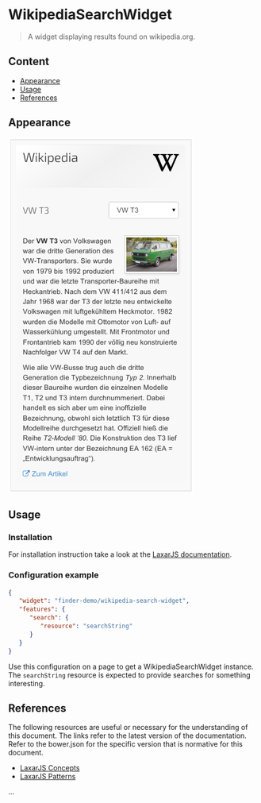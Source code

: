 # WikipediaSearchWidget

> A widget displaying results found on wikipedia.org.


## Content

* [Appearance](#appearance)
* [Usage](#usage)
* [References](#references)


## Appearance

![The WikipediaSearchWidget displaying a search result](docs/wikipedia-search-widget.png)


## Usage

### Installation

For installation instruction take a look at the [LaxarJS documentation](https://github.com/LaxarJS/laxar/blob/master/docs/manuals/installing_widgets.md).


### Configuration example

```json
{
   "widget": "finder-demo/wikipedia-search-widget",
   "features": {
      "search": {
         "resource": "searchString"
      }
   }
}
```
Use this configuration on a page to get a WikipediaSearchWidget instance.
The `searchString` resource is expected to provide searches for something interesting.


## References

The following resources are useful or necessary for the understanding of this document.
The links refer to the latest version of the documentation.
Refer to the bower.json for the specific version that is normative for this document.

* [LaxarJS Concepts]
* [LaxarJS Patterns]

[LaxarJS Concepts]: https://github.com/LaxarJS/laxar/blob/master/docs/concepts.md "LaxarJS Concepts"
[LaxarJS Patterns]: https://github.com/LaxarJS/laxar_patterns/blob/master/docs/index.md "LaxarJS Patterns"

...
